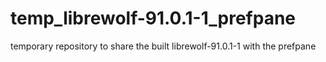 # temp_librewolf-91.0.1-1_prefpane
temporary repository to share the built librewolf-91.0.1-1 with the prefpane
